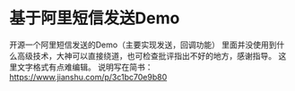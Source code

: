 # 基于阿里短信发送Demo
开源一个阿里短信发送的Demo（主要实现发送，回调功能）
里面并没使用到什么高级技术，大神可以直接绕道，也可检查批评指出不好的地方，感谢指导。
这里文字格式有点难编辑。
说明写在简书：https://www.jianshu.com/p/3c1bc70e9b80
